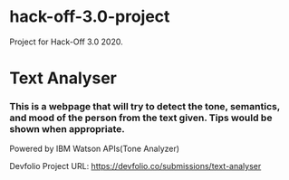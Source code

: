 # hack-off-3.0-project
Project for Hack-Off 3.0 2020.
# Text Analyser
### This is a webpage that will try to detect the tone, semantics, and mood of the person from the text given. Tips would be shown when appropriate.

Powered by IBM Watson APIs(Tone Analyzer)


Devfolio Project URL: https://devfolio.co/submissions/text-analyser
